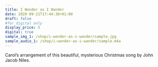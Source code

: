 ```yaml
---
title: I Wonder as I Wander
date: 2020-09-21T17:44:38+01:00
draft: false
#for digital only
display_price: 5
digital: true
sample_img_1: /shop/i-wonder-as-i-wander/sample.jpg
sample_audio_1: /shop/i-wonder-as-i-wander/sample.m4a
---
```


Carol’s arrangement of this beautiful, mysterious Christmas song by John Jacob Niles. 
